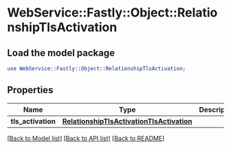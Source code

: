 # WebService::Fastly::Object::RelationshipTlsActivation

## Load the model package
```perl
use WebService::Fastly::Object::RelationshipTlsActivation;
```

## Properties
Name | Type | Description | Notes
------------ | ------------- | ------------- | -------------
**tls_activation** | [**RelationshipTlsActivationTlsActivation**](RelationshipTlsActivationTlsActivation.md) |  | [optional] 

[[Back to Model list]](../README.md#documentation-for-models) [[Back to API list]](../README.md#documentation-for-api-endpoints) [[Back to README]](../README.md)


